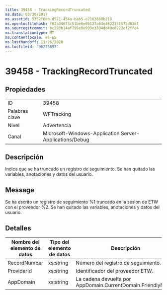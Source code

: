 ```yaml
---
title: 39458 - TrackingRecordTruncated
ms.date: 03/30/2017
ms.assetid: 5352f0eb-d571-454a-bab5-e2162888b218
ms.openlocfilehash: f02a34673c51be6e0b127a64e4622131575d836f
ms.sourcegitcommit: bc293b14af795e0e999e3304dd40c0222cf2ffe4
ms.translationtype: MT
ms.contentlocale: es-ES
ms.lasthandoff: 11/26/2020
ms.locfileid: "96275897"
---
```

# <a name="39458---trackingrecordtruncated"></a>39458 - TrackingRecordTruncated

## <a name="properties"></a>Propiedades  
  
|||  
|-|-|  
|ID|39458|  
|Palabras clave|WFTracking|  
|Nivel|Advertencia|  
|Canal|Microsoft-Windows-Application Server-Applications/Debug|  
  
## <a name="description"></a>Descripción  

 Indica que se ha truncado un registro de seguimiento. Se han quitado las variables, anotaciones y datos del usuario.  
  
## <a name="message"></a>Message  

 Se ha escrito un registro de seguimiento %1 truncado en la sesión de ETW con el proveedor %2. Se han quitado las variables, anotaciones y datos del usuario.  
  
## <a name="details"></a>Detalles  
  
|Nombre del elemento de datos|Tipo del elemento de datos|Descripción|  
|--------------------|--------------------|-----------------|  
|RecordNumber|xs:string|Número del registro de seguimiento.|  
|ProviderId|xs:string|Identificador del proveedor ETW.|  
|AppDomain|xs:string|La cadena devuelta por AppDomain.CurrentDomain.FriendlyName.|
